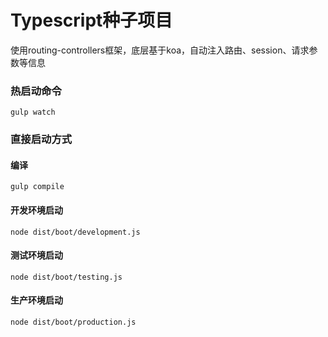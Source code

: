 # Typescript种子项目 
使用routing-controllers框架，底层基于koa，自动注入路由、session、请求参数等信息

### 热启动命令
```
gulp watch
```
### 直接启动方式

#### 编译
```
gulp compile

```

#### 开发环境启动
```
node dist/boot/development.js  
```

#### 测试环境启动
```
node dist/boot/testing.js
```

#### 生产环境启动
```
node dist/boot/production.js  
```